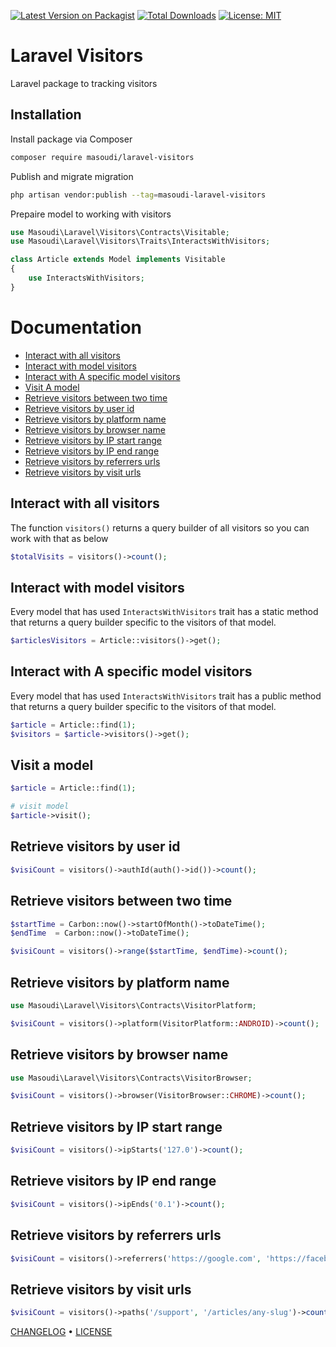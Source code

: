 [![Latest Version on Packagist](https://img.shields.io/packagist/v/masoudi/laravel-visitors.svg?style=flat)](https://packagist.org/packages/masoudi/laravel-visitors)
[![Total Downloads](https://img.shields.io/packagist/dt/masoudi/laravel-visitors.svg?style=flat)](https://packagist.org/packages/masoudi/laravel-visitors)
[![License: MIT](https://img.shields.io/badge/License-MIT-blue.svg?style=flat)](https://opensource.org/licenses/MIT)

# Laravel Visitors

Laravel package to tracking visitors

## Installation

Install package via Composer

```bash
composer require masoudi/laravel-visitors
```

Publish and migrate migration

```bash
php artisan vendor:publish --tag=masoudi-laravel-visitors
```

Prepaire model to working with visitors

```php
use Masoudi\Laravel\Visitors\Contracts\Visitable;
use Masoudi\Laravel\Visitors\Traits\InteractsWithVisitors;

class Article extends Model implements Visitable
{
    use InteractsWithVisitors;
}
```

# Documentation

- [Interact with all visitors](#interact-with-all-visitors)
- [Interact with model visitors](#interact-with-model-visitors)
- [Interact with A specific model visitors](#interact-with-a-specific-model-visitors)
- [Visit A model](#visit-a-model)
- [Retrieve visitors between two time](#retrieve-visitors-between-two-time)
- [Retrieve visitors by user id](#retrieve-visitors-by-user-id)
- [Retrieve visitors by platform name](#retrieve-visitors-by-platform-name)
- [Retrieve visitors by browser name](#retrieve-visitors-by-browser-name)
- [Retrieve visitors by IP start range](#retrieve-visitors-by-ip-start-range)
- [Retrieve visitors by IP end range](#retrieve-visitors-by-ip-end-range)
- [Retrieve visitors by referrers urls](#retrieve-visitors-by-referrers-urls)
- [Retrieve visitors by visit urls](#retrieve-visitors-by-visit-urls)

## Interact with all visitors

The function `visitors()` returns a query builder of all visitors so you can work with that as below

```php
$totalVisits = visitors()->count();
```

## Interact with model visitors

Every model that has used `InteractsWithVisitors` trait has a static method that returns a query builder specific to the visitors of that model.

```php
$articlesVisitors = Article::visitors()->get();
```

## Interact with A specific model visitors

Every model that has used `InteractsWithVisitors` trait has a public method that returns a query builder specific to the visitors of that model.

```php
$article = Article::find(1);
$visitors = $article->visitors()->get();
```

## Visit a model

```php
$article = Article::find(1);

# visit model
$article->visit();
```

## Retrieve visitors by user id

```php
$visiCount = visitors()->authId(auth()->id())->count();
```
## Retrieve visitors between two time

```php
$startTime = Carbon::now()->startOfMonth()->toDateTime();
$endTime  = Carbon::now()->toDateTime();

$visiCount = visitors()->range($startTime, $endTime)->count();
```

## Retrieve visitors by platform name

```php
use Masoudi\Laravel\Visitors\Contracts\VisitorPlatform;

$visiCount = visitors()->platform(VisitorPlatform::ANDROID)->count();
```

## Retrieve visitors by browser name

```php
use Masoudi\Laravel\Visitors\Contracts\VisitorBrowser;

$visiCount = visitors()->browser(VisitorBrowser::CHROME)->count();
```

## Retrieve visitors by IP start range
```php
$visiCount = visitors()->ipStarts('127.0')->count();
```

## Retrieve visitors by IP end range
```php
$visiCount = visitors()->ipEnds('0.1')->count();
```
## Retrieve visitors by referrers urls
```php
$visiCount = visitors()->referrers('https://google.com', 'https://facebook.com')->count();
```
## Retrieve visitors by visit urls
```php
$visiCount = visitors()->paths('/support', '/articles/any-slug')->count();
```

[CHANGELOG](CHANGELOG.md) • [LICENSE](LICENSE.md)
